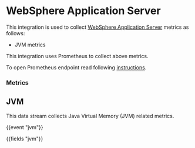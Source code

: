 # WebSphere Application Server

This integration is used to collect [WebSphere Application Server](https://www.ibm.com/cloud/websphere-application-server) metrics as follows:

   - JVM metrics

This integration uses Prometheus to collect above metrics.

To open Prometheus endpoint read following [instructions](https://www.ibm.com/docs/en/was/9.0.5?topic=mosh-displaying-pmi-metrics-in-prometheus-format-metrics-app).

### Metrics

## JVM

This data stream collects Java Virtual Memory (JVM) related metrics.

{{event "jvm"}}

{{fields "jvm"}}
